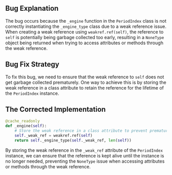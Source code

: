 ## Bug Explanation
The bug occurs because the `_engine` function in the `PeriodIndex` class is not correctly instantiating the `_engine_type` class due to a weak reference issue. When creating a weak reference using `weakref.ref(self)`, the reference to `self` is potentially being garbage collected too early, resulting in a `NoneType` object being returned when trying to access attributes or methods through the weak reference.

## Bug Fix Strategy
To fix this bug, we need to ensure that the weak reference to `self` does not get garbage collected prematurely. One way to achieve this is by storing the weak reference in a class attribute to retain the reference for the lifetime of the `PeriodIndex` instance.

## The Corrected Implementation
```python
@cache_readonly
def _engine(self):
    # Store the weak reference in a class attribute to prevent premature garbage collection
    self._weak_ref = weakref.ref(self)
    return self._engine_type(self._weak_ref, len(self))
```

By storing the weak reference in the `_weak_ref` attribute of the `PeriodIndex` instance, we can ensure that the reference is kept alive until the instance is no longer needed, preventing the `NoneType` issue when accessing attributes or methods through the weak reference.
